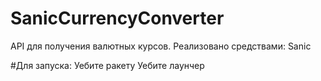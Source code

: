 # SanicCurrencyConverter
API для получения валютных курсов.
Реализовано средствами:
Sanic

#Для запуска:
Уебите ракету
Уебите лаунчер
